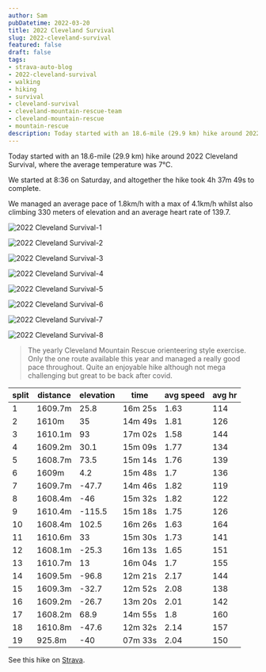 ```yaml
---
author: Sam
pubDatetime: 2022-03-20
title: 2022 Cleveland Survival
slug: 2022-cleveland-survival
featured: false
draft: false
tags:
- strava-auto-blog
- 2022-cleveland-survival
- walking
- hiking
- survival
- cleveland-survival
- cleveland-mountain-rescue-team
- cleveland-mountain-rescue
- mountain-rescue
description: Today started with an 18.6-mile (29.9 km) hike around 2022 Cleveland Survival, where the average temperature was 7℃.
---
```

Today started with an 18.6-mile (29.9 km) hike around 2022 Cleveland Survival, where the average temperature was 7℃.

We started at 8:36 on Saturday, and altogether the hike took 4h 37m 49s to complete.

We managed an average pace of 1.8km/h with a max of 4.1km/h whilst also climbing 330 meters of elevation and an average heart rate of 139.7.

![2022 Cleveland Survival-1](https://dgtzuqphqg23d.cloudfront.net/PymzAK_Z7D8JhEtRCL70u1-MxEX2KhCpv114SQsS4zQ-768x1024.jpg)

![2022 Cleveland Survival-2](https://dgtzuqphqg23d.cloudfront.net/DDNx8_eO2bYl5wGT87pcFhaHMu2n_jOSoM7TMCTxenY-768x1024.jpg)

![2022 Cleveland Survival-3](https://dgtzuqphqg23d.cloudfront.net/-dkLwfF2p_IIp1uqUayTAr0QkjbYWaAk-xkQxDKLagc-1024x768.jpg)

![2022 Cleveland Survival-4](https://dgtzuqphqg23d.cloudfront.net/4og95VD2tYxr1vBYkiYupNKjxrEx5RW6ZYDWDGOWvn8-1024x768.jpg)

![2022 Cleveland Survival-5](https://dgtzuqphqg23d.cloudfront.net/7LMb7wol8EYvO8gAW8w0R_h5dP2gcVYIgml3O-L5S4w-1024x768.jpg)

![2022 Cleveland Survival-6](https://dgtzuqphqg23d.cloudfront.net/RokcrtQlxI_wLz4tqfsrSb83t-63Kg256Fm7oJ_Lstk-1024x768.jpg)

![2022 Cleveland Survival-7](https://dgtzuqphqg23d.cloudfront.net/Z25ubh6CgZ8k_6CjgaWdGEm6khjA_WPvY1a62vyCVYA-1024x768.jpg)

![2022 Cleveland Survival-8](https://dgtzuqphqg23d.cloudfront.net/PVxJ3XLP9Dl26Wk0_ilAMe9Xzx5v1AfF68cOqulZ_dM-1024x768.jpg)

> The yearly Cleveland Mountain Rescue orienteering style exercise. Only the one route available this year and managed a really good pace throughout. Quite an enjoyable hike although not mega challenging but great to be back after covid.

| split | distance | elevation | time | avg speed | avg hr |
| --- | --- | --- | --- | --- | --- |
| 1 | 1609.7m | 25.8 | 16m 25s | 1.63 | 114 |
| 2 | 1610m | 35 | 14m 49s | 1.81 | 126 |
| 3 | 1610.1m | 93 | 17m 02s | 1.58 | 144 |
| 4 | 1609.2m | 30.1 | 15m 09s | 1.77 | 134 |
| 5 | 1608.7m | 73.5 | 15m 14s | 1.76 | 139 |
| 6 | 1609m | 4.2 | 15m 48s | 1.7 | 136 |
| 7 | 1609.7m | -47.7 | 14m 46s | 1.82 | 119 |
| 8 | 1608.4m | -46 | 15m 32s | 1.82 | 122 |
| 9 | 1610.4m | -115.5 | 15m 18s | 1.75 | 126 |
| 10 | 1608.4m | 102.5 | 16m 26s | 1.63 | 164 |
| 11 | 1610.6m | 33 | 15m 30s | 1.73 | 141 |
| 12 | 1608.1m | -25.3 | 16m 13s | 1.65 | 151 |
| 13 | 1610.7m | 13 | 16m 04s | 1.7 | 155 |
| 14 | 1609.5m | -96.8 | 12m 21s | 2.17 | 144 |
| 15 | 1609.3m | -32.7 | 12m 52s | 2.08 | 138 |
| 16 | 1609.2m | -26.7 | 13m 20s | 2.01 | 142 |
| 17 | 1608.2m | 68.9 | 14m 55s | 1.8 | 160 |
| 18 | 1610.8m | -47.6 | 12m 32s | 2.14 | 157 |
| 19 | 925.8m | -40 | 07m 33s | 2.04 | 150 |

See this hike on [Strava](https://strava.com/activities/6848004934?ref=from_blog).
